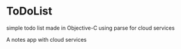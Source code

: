 # ToDoList
simple todo list made in Objective-C using parse for cloud services

A notes app with cloud services
